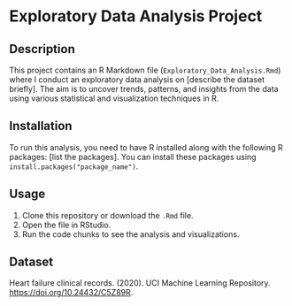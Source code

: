 # Exploratory Data Analysis Project

## Description
This project contains an R Markdown file (`Exploratory_Data_Analysis.Rmd`) where I conduct an exploratory data analysis on [describe the dataset briefly]. The aim is to uncover trends, patterns, and insights from the data using various statistical and visualization techniques in R.

## Installation
To run this analysis, you need to have R installed along with the following R packages: [list the packages]. You can install these packages using `install.packages("package_name")`.

## Usage
1. Clone this repository or download the `.Rmd` file.
2. Open the file in RStudio.
3. Run the code chunks to see the analysis and visualizations.

## Dataset 
Heart failure clinical records. (2020).
UCI Machine Learning Repository. https://doi.org/10.24432/C5Z89R.


